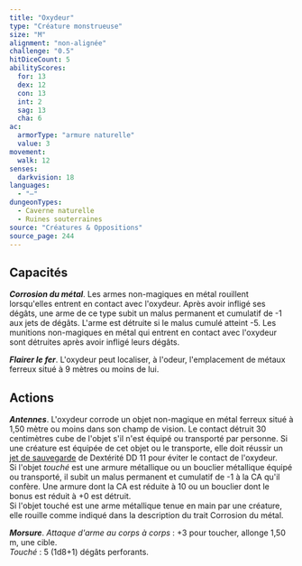 ```yaml
---
title: "Oxydeur"
type: "Créature monstrueuse"
size: "M"
alignment: "non-alignée"
challenge: "0.5"
hitDiceCount: 5
abilityScores:
  for: 13
  dex: 12
  con: 13
  int: 2
  sag: 13
  cha: 6
ac: 
  armorType: "armure naturelle"
  value: 3
movement: 
  walk: 12
senses: 
  darkvision: 18
languages: 
  - "—"
dungeonTypes:
  - Caverne naturelle
  - Ruines souterraines
source: "Créatures & Oppositions"
source_page: 244
---
```

## Capacités
_**Corrosion du métal**_. Les armes non-magiques en métal rouillent lorsqu'elles entrent en contact avec l'oxydeur. Après avoir infligé ses dégâts, une arme de ce type subit un malus permanent et cumulatif de -1 aux jets de dégâts. L'arme est détruite si le malus cumulé atteint -5. Les munitions non-magiques en métal qui entrent en contact avec l'oxydeur sont détruites après avoir infligé leurs dégâts.

_**Flairer le fer**_. L'oxydeur peut localiser, à l'odeur, l'emplacement de métaux ferreux situé à 9 mètres ou moins de lui.

## Actions
_**Antennes**_. L'oxydeur corrode un objet non-magique en métal ferreux situé à 1,50 mètre ou moins dans son champ de vision. Le contact détruit 30 centimètres cube de l'objet s'il n'est équipé ou transporté par personne. Si une créature est équipée de cet objet ou le transporte, elle doit réussir un [jet de sauvegarde](/utiliser-les-caracteristiques#jets-de-sauvegarde) de Dextérité DD 11 pour éviter le contact de l'oxydeur.  
Si l'objet _touché_ est une armure métallique ou un bouclier métallique équipé ou transporté, il subit un malus permanent et cumulatif de -1 à la CA qu'il confère. Une armure dont la CA est réduite à 10 ou un bouclier dont le bonus est réduit à +0 est détruit.  
Si l'objet touché est une arme métallique tenue en main par une créature, elle rouille comme indiqué dans la description du trait Corrosion du métal.

_**Morsure**_. _Attaque d'arme au corps à corps_ : +3 pour toucher, allonge 1,50 m, une cible.  
_Touché_ : 5 (1d8+1) dégâts perforants.

